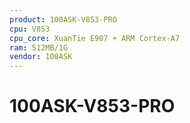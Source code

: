 ```yaml
---
product: 100ASK-V853-PRO
cpu: V853
cpu_core: XuanTie E907 + ARM Cortex-A7
ram: 512MB/1G
vendor: 100ASK
---
```


# 100ASK-V853-PRO

